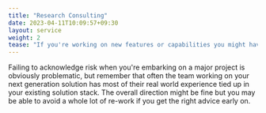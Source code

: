```yaml
---
title: "Research Consulting"
date: 2023-04-11T10:09:57+09:30
layout: service
weight: 2
tease: "If you're working on new features or capabilities you might have an unacceptable level of uncertainty around delivery or likelihood of success. Bring in a lateral thinker with a track record of seeing the critical flaws and identifying elegant solutions."
---
```


Failing to acknowledge risk when you're embarking on a major project is obviously problematic, but remember that often the team working on your next generation solution has most of their real world experience tied up in your existing solution stack. The overall direction might be fine but you may be able to avoid a whole lot of re-work if you get the right advice early on.